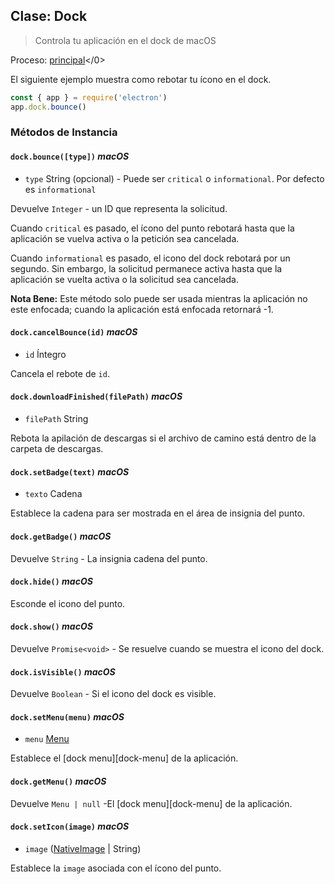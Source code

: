 ## Clase: Dock

> Controla tu aplicación en el dock de macOS

Proceso: [principal](../glossary.md#main-process)</0>

El siguiente ejemplo muestra como rebotar tu ícono en el dock.

```javascript
const { app } = require('electron')
app.dock.bounce()
```

### Métodos de Instancia

#### `dock.bounce([type])` _macOS_

* `type` String (opcional) - Puede ser `critical` o `informational`. Por defecto es `informational`

Devuelve `Integer` - un ID que representa la solicitud.

Cuando `critical` es pasado, el ícono del punto rebotará hasta que la aplicación se vuelva activa o la petición sea cancelada.

Cuando `informational` es pasado, el icono del dock rebotará por un segundo. Sin embargo, la solicitud permanece activa hasta que la aplicación se vuelta activa o la solicitud sea cancelada.

**Nota Bene:** Este método solo puede ser usada mientras la aplicación no este enfocada; cuando la aplicación está enfocada retornará -1.

#### `dock.cancelBounce(id)` _macOS_

* `id` Íntegro

Cancela el rebote de `id`.

#### `dock.downloadFinished(filePath)` _macOS_

* `filePath` String

Rebota la apilación de descargas si el archivo de camino está dentro de la carpeta de descargas.

#### `dock.setBadge(text)` _macOS_

* `texto` Cadena

Establece la cadena para ser mostrada en el área de insignia del punto.

#### `dock.getBadge()` _macOS_

Devuelve `String` - La insignia cadena del punto.

#### `dock.hide()` _macOS_

Esconde el icono del punto.

#### `dock.show()` _macOS_

Devuelve `Promise<void>` - Se resuelve cuando se muestra el icono del dock.

#### `dock.isVisible()` _macOS_

Devuelve `Boolean` - Si el icono del dock es visible.

#### `dock.setMenu(menu)` _macOS_

* `menu` [Menu](menu.md)

Establece el \[dock menu\]\[dock-menu\] de la aplicación.

#### `dock.getMenu()` _macOS_

Devuelve `Menu | null` -El \[dock menu\]\[dock-menu\] de la aplicación.

#### `dock.setIcon(image)` _macOS_

* `image` ([NativeImage](native-image.md) | String)

Establece la `image` asociada con el ícono del punto.
